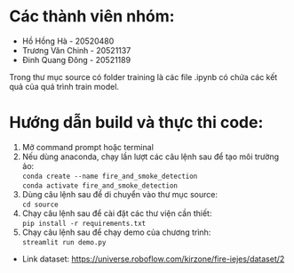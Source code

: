 # Các thành viên nhóm:
- Hồ Hồng Hà - 20520480
- Trương Văn Chinh - 20521137
- Đinh Quang Đông - 20521189

Trong thư mục source có folder training là các file .ipynb có chứa các kết quả của quá trình train model.

# Hướng dẫn build và thực thi code:  


1. Mở command prompt hoặc terminal  
2. Nếu dùng anaconda, chạy lần lượt các câu lệnh sau để tạo môi trường ảo:  
`conda create --name fire_and_smoke_detection`  
`conda activate fire_and_smoke_detection`  
3. Dùng câu lệnh sau để di chuyển vào thư mục source:  
`cd source`  
4. Chạy câu lệnh sau để cài đặt các thư viện cần thiết:  
`pip install -r requirements.txt`  
5. Chạy câu lệnh sau để chạy demo của chương trình:  
`streamlit run demo.py`  


- Link dataset: https://universe.roboflow.com/kirzone/fire-iejes/dataset/2
